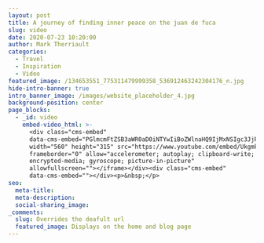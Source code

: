 ```yaml
---
layout: post
title: A journey of finding inner peace on the juan de fuca
slug: video
date: 2020-07-23 10:20:00
author: Mark Therriault
categories:
  - Travel
  - Inspiration
  - Video
featured_image: /134653551_775311479999358_536912463242304176_n.jpg
hide-intro-banner: true
intro_banner_image: /images/website_placeholder_4.jpg
background-position: center
page_blocks:
  - _id: video
    embed-video_html: >-
      <div class="cms-embed"
      data-cms-embed="PGlmcmFtZSB3aWR0aD0iNTYwIiBoZWlnaHQ9IjMxNSIgc3JjPSJodHRwczovL3d3dy55b3V0dWJlLmNvbS9lbWJlZC9Va2dta3BlekNPUSIgZnJhbWVib3JkZXI9IjAiIGFsbG93PSJhY2NlbGVyb21ldGVyOyBhdXRvcGxheTsgY2xpcGJvYXJkLXdyaXRlOyBlbmNyeXB0ZWQtbWVkaWE7IGd5cm9zY29wZTsgcGljdHVyZS1pbi1waWN0dXJlIiBhbGxvd2Z1bGxzY3JlZW4+PC9pZnJhbWU+"><iframe
      width="560" height="315" src="https://www.youtube.com/embed/UkgmkpezCOQ"
      frameborder="0" allow="accelerometer; autoplay; clipboard-write;
      encrypted-media; gyroscope; picture-in-picture"
      allowfullscreen=""></iframe></div><div class="cms-embed"
      data-cms-embed=""></div><p>&nbsp;</p>
seo:
  meta-title:
  meta-description:
  social-sharing_image:
_comments:
  slug: Overrides the deafult url
  featured_image: Displays on the home and blog page
---
```


